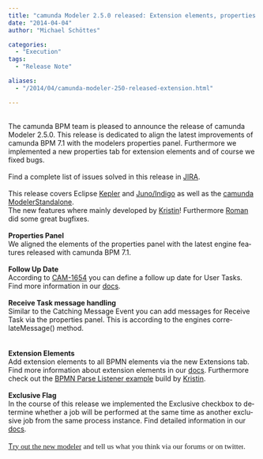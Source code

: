 ```yaml
---
title: "camunda Modeler 2.5.0 released: Extension elements, properties panel and bug fixes"
date: "2014-04-04"
author: "Michael Schöttes"

categories:
  - "Execution"
tags: 
  - "Release Note"

aliases:
  - "/2014/04/camunda-modeler-250-released-extension.html"

---
```


<div>
<div dir="ltr" style="text-align: left;" trbidi="on">
<br />
The camunda BPM team is pleased to announce the release of camunda Modeler 2.5.0. This release is dedicated to align the latest improvements of camunda BPM 7.1 with the modelers properties panel. Furthermore we implemented a new properties tab for extension elements and of course we fixed bugs.<br />
<div>
<br /></div>
<div>
Find a complete list of issues solved in this release in <a href="https://jira.camunda.com/secure/ReleaseNote.jspa?projectId=10230&amp;version=13191">JIRA</a>.</div>
<div>
<br /></div>
<div>
<div class="MsoNormal">
<span lang="EN-US">This release
covers Eclipse <a href="http://camunda.org/release/camunda-modeler/update-sites/kepler/latest/site/">Kepler</a> and <a href="http://camunda.org/release/camunda-modeler/update-sites/latest/site/">Juno/Indigo</a> as well as the <a href="http://camunda.org/bpmn/tool/">camunda ModelerStandalone</a>.<o:p></o:p></span></div>
<div class="MsoNormal">
</div>
<a name='more'></a></div>
<div>
The new features where mainly developed by <a href="http://camunda.org/community/team.html#kristin-details">Kristin</a>! Furthermore <a href="http://camunda.org/community/team.html#roman-details">Roman</a> did some great bugfixes.<br />
<div class="MsoNormal">
<br /></div>
<div class="MsoNormal">
<b>Properties Panel</b></div>
<div class="MsoNormal">
<span lang="EN-US">We aligned the elements of the properties panel with the latest engine features released with camunda BPM 7.1.</span></div>
<div class="MsoNormal">
<span lang="EN-US"><br /></span></div>
<div class="MsoNormal">
<span lang="EN-US"><b>Follow Up Date</b></span></div>
<div class="MsoNormal">
<span lang="EN-US">According to <a href="https://jira.camunda.com/browse/CAM-1654">CAM-1654</a>&nbsp;you can define a follow up date for User Tasks. Find more information in our <a href="http://docs.camunda.org/latest/api-references/bpmn20/#tasks-user-task-follow-up-date">docs</a>.</span></div>
<div class="MsoNormal">
<span lang="EN-US"><br /></span></div>
<div class="MsoNormal">
<span lang="EN-US"><b>Receive Task message handling</b></span></div>
<div class="MsoNormal">
<span lang="EN-US">Similar to the Catching Message Event you can add messages for Receive Task via the properties panel. This is according to the engines correlateMessage() method.</span></div>
<div class="MsoNormal">
</div>
<div>
<br /></div>
<br />
<div class="MsoNormal">
<span lang="EN-US"><b>Extension Elements</b></span></div>
<div class="MsoNormal">
<span lang="EN-US"></span></div>
<div class="MsoNormal">
<span lang="EN-US">Add
extension elements to all BPMN elements via the new Extensions tab. Find more
information about extension elements in our <a href="http://docs.camunda.org/latest/guides/user-guide/#bpmn-model-api-extension-elements">docs</a>. Furthermore check out the
<a href="https://github.com/camunda/camunda-bpm-examples/tree/master/process-engine-plugin/bpmn-parse-listener">BPMN Parse Listener example</a> build by <a href="http://camunda.org/community/team.html#kristin-details">Kristin</a>.&nbsp;<o:p></o:p></span></div>
<div class="MsoNormal">
<span lang="EN-US"><br /></span></div>
<div class="MsoNormal">
<span lang="EN-US"><b>Exclusive Flag</b></span></div>
<div class="MsoNormal">
<span lang="EN-US">In the course of this release we implemented the Exclusive checkbox to determine whether a job will be performed at the same time as another exclusive job from the same process instance. Find detailed information in our <a href="http://docs.camunda.org/latest/guides/user-guide/#process-engine-the-job-executor-exclusive-jobs">docs</a>.</span></div>
<div class="MsoNormal">
<span lang="EN-US"><br /></span></div>
<div class="MsoNormal">
<span lang="EN-US"><a href="http://camunda.org/download/modeler/">T<span style="font-family: Times New Roman, Times, FreeSerif, serif;"><span style="background-color: white; font-size: 15px; line-height: 21.559999465942383px;">ry out the new modeler</span></span></a><span style="background-color: white; font-family: 'Times New Roman', Times, FreeSerif, serif; font-size: 15px; line-height: 21.559999465942383px;">&nbsp;and tell us what you think via&nbsp;</span><a href="https://groups.google.com/forum/?fromgroups#!forum/camunda-bpm-users" style="background-color: white; font-family: 'Times New Roman', Times, FreeSerif, serif; font-size: 15px; line-height: 21.559999465942383px; text-decoration: none;">our forums</a><span style="background-color: white; font-family: 'Times New Roman', Times, FreeSerif, serif; font-size: 15px; line-height: 21.559999465942383px;">&nbsp;or&nbsp;on&nbsp;</span><a href="https://twitter.com/camundaBPM" style="background-color: white; font-family: 'Times New Roman', Times, FreeSerif, serif; font-size: 15px; line-height: 21.559999465942383px; text-decoration: none;">twitter</a><span style="background-color: white; font-family: 'Times New Roman', Times, FreeSerif, serif; font-size: 15px; line-height: 21.559999465942383px;">.</span></span></div>
</div>
</div>
</div>